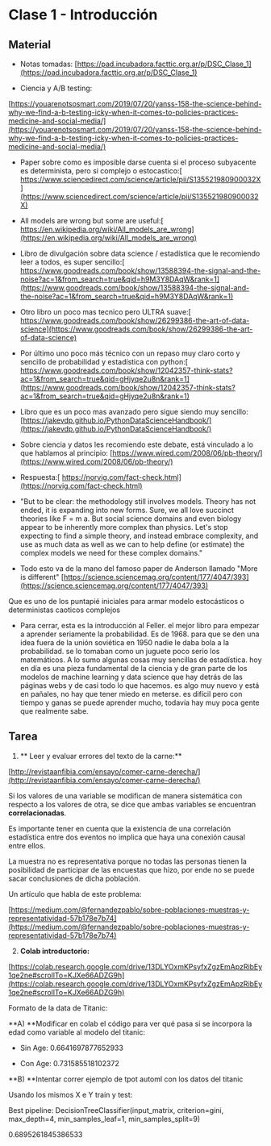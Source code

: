 # Clase 1 - Introducción

## Material

* Notas tomadas: [https://pad.incubadora.facttic.org.ar/p/DSC_Clase_1](https://pad.incubadora.facttic.org.ar/p/DSC_Clase_1)

* Ciencia y A/B testing:

[https://youarenotsosmart.com/2019/07/20/yanss-158-the-science-behind-why-we-find-a-b-testing-icky-when-it-comes-to-policies-practices-medicine-and-social-media/](https://youarenotsosmart.com/2019/07/20/yanss-158-the-science-behind-why-we-find-a-b-testing-icky-when-it-comes-to-policies-practices-medicine-and-social-media/)

* Paper sobre como es imposible darse cuenta si el proceso subyacente es determinista, pero si complejo o estocastico:[ https://www.sciencedirect.com/science/article/pii/S135521980900032X](https://www.sciencedirect.com/science/article/pii/S135521980900032X)

* All models are wrong but some are useful:[ https://en.wikipedia.org/wiki/All_models_are_wrong](https://en.wikipedia.org/wiki/All_models_are_wrong)

* Libro de divulgación sobre data science / estadística que le recomiendo leer a todos, es super sencillo:[ https://www.goodreads.com/book/show/13588394-the-signal-and-the-noise?ac=1&from_search=true&qid=h9M3Y8DAqW&rank=1](https://www.goodreads.com/book/show/13588394-the-signal-and-the-noise?ac=1&from_search=true&qid=h9M3Y8DAqW&rank=1)

* Otro libro un poco mas tecnico pero ULTRA suave:[ https://www.goodreads.com/book/show/26299386-the-art-of-data-science](https://www.goodreads.com/book/show/26299386-the-art-of-data-science)

* Por último uno poco más técnico con un repaso muy claro corto y sencillo de probabilidad y estadística con python:[ https://www.goodreads.com/book/show/12042357-think-stats?ac=1&from_search=true&qid=gHjyqe2u8n&rank=1](https://www.goodreads.com/book/show/12042357-think-stats?ac=1&from_search=true&qid=gHjyqe2u8n&rank=1)

* Libro que es un poco mas avanzado pero sigue siendo muy sencillo: [https://jakevdp.github.io/PythonDataScienceHandbook/](https://jakevdp.github.io/PythonDataScienceHandbook/)

* Sobre ciencia y datos les recomiendo este debate, está vinculado a lo que hablamos al principio: [https://www.wired.com/2008/06/pb-theory/](https://www.wired.com/2008/06/pb-theory/)

* Respuesta:[ https://norvig.com/fact-check.html](https://norvig.com/fact-check.html)

* "But to be clear: the methodology still involves models. Theory has not ended, it is expanding into new forms. Sure, we all love succinct theories like F = m a. But social science domains and even biology appear to be inherently more complex than physics. Let's stop expecting to find a simple theory, and instead embrace complexity, and use as much data as well as we can to help define (or estimate) the complex models we need for these complex domains."

* Todo esto va de la mano del famoso paper de Anderson llamado "More is different" [https://science.sciencemag.org/content/177/4047/393](https://science.sciencemag.org/content/177/4047/393)

Que es uno de los puntapié iniciales para armar modelo estocásticos o deterministas caoticos complejos

* Para cerrar, esta es la introducción al Feller. el mejor libro para empezar a aprender seriamente la probabilidad. Es de 1968. para que se den una idea fuera de la unión soviética en 1950 nadie le daba bola a la probabilidad. se lo tomaban como un juguete poco serio los matemáticos. A lo sumo algunas cosas muy sencillas de estadística. hoy en día es una pieza fundamental de la ciencia y de gran parte de los modelos de machine learning y data science que hay detrás de las páginas webs y de casi todo lo que hacemos. es algo muy nuevo y está en pañales, no hay que tener miedo en meterse. es difícil pero con tiempo y ganas se puede aprender mucho, todavía hay muy poca gente que realmente sabe.

## Tarea

1. ** Leer y evaluar errores del texto de la carne:**

[http://revistaanfibia.com/ensayo/comer-carne-derecha/](http://revistaanfibia.com/ensayo/comer-carne-derecha/)

Si los valores de una variable se modifican de manera sistemática con respecto a los valores de otra, se dice que ambas variables se encuentran **correlacionadas**.

Es importante tener en cuenta que la existencia de una correlación estadística entre dos eventos no implica que haya una conexión causal entre ellos.

La muestra no es representativa  porque no todas las personas tienen la posibilidad de participar de las encuestas que hizo, por ende no se puede sacar conclusiones de dicha población.

Un artículo que habla de este problema:

[https://medium.com/@fernandezpablo/sobre-poblaciones-muestras-y-representatividad-57b178e7b74](https://medium.com/@fernandezpablo/sobre-poblaciones-muestras-y-representatividad-57b178e7b74)

2. **Colab introductorio:**

[https://colab.research.google.com/drive/13DLYOxmKPsyfxZgzEmApzRibEy1qe2ne#scrollTo=KJXe66ADZG9h](https://colab.research.google.com/drive/13DLYOxmKPsyfxZgzEmApzRibEy1qe2ne#scrollTo=KJXe66ADZG9h)

Formato de la data de Titanic:

**A) **Modificar en colab el código para ver qué pasa si se incorpora la edad como variable al modelo del titanic:

* Sin Age: 0.6641697877652933

* Con Age: 0.731585518102372

**B) **Intentar correr ejemplo de tpot automl con los datos del titanic

Usando los mismos X e Y train y test: 

Best pipeline: DecisionTreeClassifier(input_matrix, criterion=gini, max_depth=4, min_samples_leaf=1, min_samples_split=9)

0.6895261845386533
